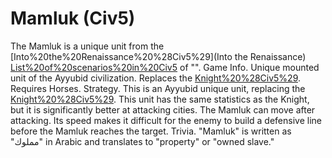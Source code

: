 # Mamluk (Civ5)

The Mamluk is a unique unit from the [Into%20the%20Renaissance%20%28Civ5%29](Into the Renaissance) [List%20of%20scenarios%20in%20Civ5](scenario) of "".
Game Info.
Unique mounted unit of the Ayyubid civilization. Replaces the [Knight%20%28Civ5%29](Knight). Requires Horses.
Strategy.
This is an Ayyubid unique unit, replacing the [Knight%20%28Civ5%29](Knight). This unit has the same statistics as the Knight, but it is significantly better at attacking cities. The Mamluk can move after attacking. Its speed makes it difficult for the enemy to build a defensive line before the Mamluk reaches the target.
Trivia.
"Mamluk" is written as "مملوك" in Arabic and translates to "property" or "owned slave."